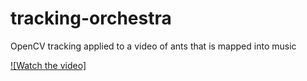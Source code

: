 # tracking-orchestra
OpenCV tracking applied to a video of ants that is mapped into music

[![Watch the video]](https://www.youtube.com/watch?v=05nctakx3qI)
